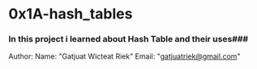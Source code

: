 # 0x1A-hash_tables
### In this project i learned about Hash Table and their uses###
Author:
Name: "Gatjuat Wicteat Riek"
Email: "gatjuatriek@gmail.com"
